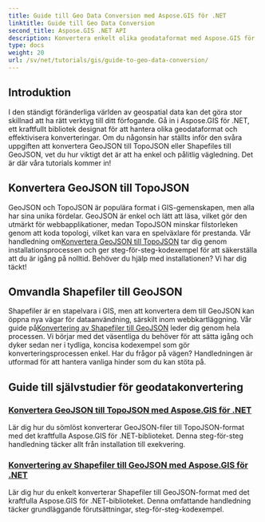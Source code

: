 ```yaml
---
title: Guide till Geo Data Conversion med Aspose.GIS för .NET
linktitle: Guide till Geo Data Conversion
second_title: Aspose.GIS .NET API
description: Konvertera enkelt olika geodataformat med Aspose.GIS för .NET. Utforska våra handledningar om GeoJSON, TopoJSON och Shapefiler.
type: docs
weight: 20
url: /sv/net/tutorials/gis/guide-to-geo-data-conversion/
---
```

## Introduktion

I den ständigt föränderliga världen av geospatial data kan det göra stor skillnad att ha rätt verktyg till ditt förfogande. Gå in i Aspose.GIS för .NET, ett kraftfullt bibliotek designat för att hantera olika geodataformat och effektivisera konverteringar. Om du någonsin har ställts inför den svåra uppgiften att konvertera GeoJSON till TopoJSON eller Shapefiles till GeoJSON, vet du hur viktigt det är att ha enkel och pålitlig vägledning. Det är där våra tutorials kommer in!

## Konvertera GeoJSON till TopoJSON

GeoJSON och TopoJSON är populära format i GIS-gemenskapen, men alla har sina unika fördelar. GeoJSON är enkel och lätt att läsa, vilket gör den utmärkt för webbapplikationer, medan TopoJSON minskar filstorleken genom att koda topologi, vilket kan vara en spelväxlare för prestanda. Vår handledning om[Konvertera GeoJSON till TopoJSON](./converting-geojson-to-topojson/) tar dig genom installationsprocessen och ger steg-för-steg-kodexempel för att säkerställa att du är igång på nolltid. Behöver du hjälp med installationen? Vi har dig täckt!

## Omvandla Shapefiler till GeoJSON

 Shapefiler är en stapelvara i GIS, men att konvertera dem till GeoJSON kan öppna nya vägar för dataanvändning, särskilt inom webbkartläggning. Vår guide på[Konvertering av Shapefiler till GeoJSON](./converting-shapefile-to-geojson/) leder dig genom hela processen. Vi börjar med det väsentliga du behöver för att sätta igång och dyker sedan ner i tydliga, koncisa kodexempel som gör konverteringsprocessen enkel. Har du frågor på vägen? Handledningen är utformad för att hantera vanliga hinder som du kan stöta på.

## Guide till självstudier för geodatakonvertering
### [Konvertera GeoJSON till TopoJSON med Aspose.GIS för .NET](./converting-geojson-to-topojson/)
Lär dig hur du sömlöst konverterar GeoJSON-filer till TopoJSON-format med det kraftfulla Aspose.GIS för .NET-biblioteket. Denna steg-för-steg handledning täcker allt från installation till exekvering.
### [Konvertering av Shapefiler till GeoJSON med Aspose.GIS för .NET](./converting-shapefile-to-geojson/)
Lär dig hur du enkelt konverterar Shapefiler till GeoJSON-format med det kraftfulla Aspose.GIS för .NET-biblioteket. Denna omfattande handledning täcker grundläggande förutsättningar, steg-för-steg-kodexempel.